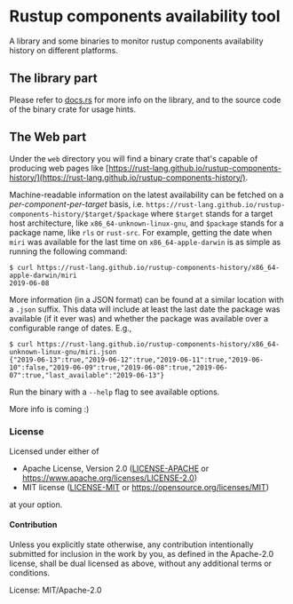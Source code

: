 # Rustup components availability tool

A library and some binaries to monitor rustup components availability history
on different platforms.

## The library part

Please refer to [docs.rs](https://docs.rs/rustup-available-packages) for more info on
the library, and to the source code of the binary crate for usage hints.

## The Web part

Under the `web` directory you will find a binary crate that's capable of
producing web pages like
[https://rust-lang.github.io/rustup-components-history/](https://rust-lang.github.io/rustup-components-history/).

Machine-readable information on the latest availability can be fetched on a
*per-component-per-target* basis, i.e.
`https://rust-lang.github.io/rustup-components-history/$target/$package` where `$target` stands for
a target host architecture, like `x86_64-unknown-linux-gnu`, and `$package` stands for a package
name, like `rls` or `rust-src`. For example, getting the date when `miri` was available for the last
time on `x86_64-apple-darwin` is as simple as running the following command:

```
$ curl https://rust-lang.github.io/rustup-components-history/x86_64-apple-darwin/miri
2019-06-08
```

More information (in a JSON format) can be found at a similar location with a `.json` suffix. This
data will include at least the last date the package was available (if it ever was) and whether the
package was available over a configurable range of dates. E.g.,

```
$ curl https://rust-lang.github.io/rustup-components-history/x86_64-unknown-linux-gnu/miri.json
{"2019-06-13":true,"2019-06-12":true,"2019-06-11":true,"2019-06-10":false,"2019-06-09":true,"2019-06-08":true,"2019-06-07":true,"last_available":"2019-06-13"}
```

Run the binary with a `--help` flag to see available options.

More info is coming :)

### License

Licensed under either of

 * Apache License, Version 2.0 ([LICENSE-APACHE](LICENSE-APACHE) or https://www.apache.org/licenses/LICENSE-2.0)
 * MIT license ([LICENSE-MIT](LICENSE-MIT) or https://opensource.org/licenses/MIT)

at your option.

#### Contribution

Unless you explicitly state otherwise, any contribution intentionally submitted
for inclusion in the work by you, as defined in the Apache-2.0 license, shall be dual licensed as above, without any
additional terms or conditions.

License: MIT/Apache-2.0
